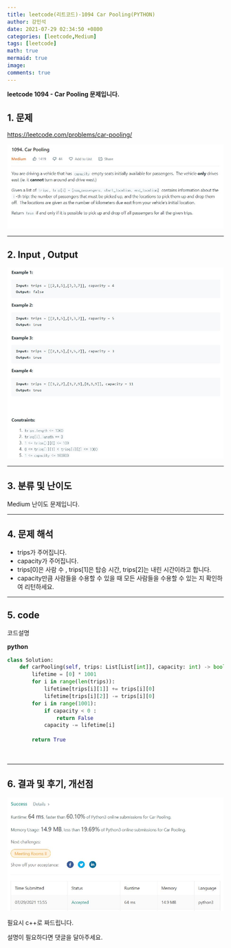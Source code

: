```yaml
---
title: leetcode(리트코드)-1094 Car Pooling(PYTHON)
author: 강민석
date: 2021-07-29 02:34:50 +0800
categories: [leetcode,Medium]
tags: [leetcode]
math: true
mermaid: true
image: 
comments: true
---
```


**leetcode 1094 - Car Pooling  문제입니다.**

## 1. 문제
<https://leetcode.com/problems/car-pooling/> 

![](/assets/img/sample/leetcode/1094/Problem.JPG)

-----  

## 2. Input , Output

![](/assets/img/sample/leetcode/1094/input.JPG)  


-----  

## 3. 분류 및 난이도

Medium 난이도 문제입니다.  


-----  

## 4. 문제 해석

- trips가 주어집니다.
- capacity가 주어집니다.
- trips[0]은 사람 수 , trips[1]은 탑승 시간, trips[2]는 내린 시간이라고 합니다.
- capacity만큼 사람들을 수용할 수 있을 때 모든 사람들을 수용할 수 있는 지 확인하여 리턴하세요.


-----  

## 5. code  

코드설명


**python**

```python
class Solution:
    def carPooling(self, trips: List[List[int]], capacity: int) -> bool:
        lifetime = [0] * 1001
        for i in range(len(trips)):
            lifetime[trips[i][1]] += trips[i][0]
            lifetime[trips[i][2]] -= trips[i][0]
        for i in range(1001):
            if capacity < 0 :
                return False
            capacity -= lifetime[i]
                    
        return True
                
                               
```


-----

## 6. 결과 및 후기, 개선점



![](/assets/img/sample/leetcode/1094/result.JPG)  


필요시 c++로 짜드립니다.

설명이 필요하다면 댓글을 달아주세요.


